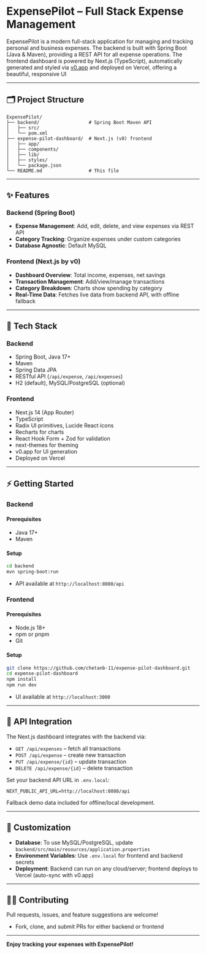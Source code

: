 # ExpensePilot – Full Stack Expense Management

ExpensePilot is a modern full-stack application for managing and tracking personal and business expenses. The backend is built with Spring Boot (Java & Maven), providing a REST API for all expense operations. The frontend dashboard is powered by Next.js (TypeScript), automatically generated and styled via [v0.app](https://v0.app) and deployed on Vercel, offering a beautiful, responsive UI

---

## 🗂 Project Structure

```
ExpensePilot/
├── backend/                  # Spring Boot Maven API
│   ├── src/
│   └── pom.xml
├── expense-pilot-dashboard/  # Next.js (v0) frontend
│   ├── app/
│   ├── components/
│   ├── lib/
│   ├── styles/
│   └── package.json
└── README.md                 # This file
```

---

## ✨ Features

### Backend (Spring Boot)
- **Expense Management**: Add, edit, delete, and view expenses via REST API
- **Category Tracking**: Organize expenses under custom categories
- **Database Agnostic**: Default MySQL

### Frontend (Next.js by v0)
- **Dashboard Overview**: Total income, expenses, net savings
- **Transaction Management**: Add/view/manage transactions
- **Category Breakdown**: Charts show spending by category
- **Real-Time Data**: Fetches live data from backend API, with offline fallback

---

## 🚀 Tech Stack

### Backend
- Spring Boot, Java 17+
- Maven
- Spring Data JPA
- RESTful API (`/api/expense`, `/api/expenses`)
- H2 (default), MySQL/PostgreSQL (optional)

### Frontend
- Next.js 14 (App Router)
- TypeScript
- Radix UI primitives, Lucide React icons
- Recharts for charts
- React Hook Form + Zod for validation
- next-themes for theming
- v0.app for UI generation
- Deployed on Vercel

---

## ⚡️ Getting Started

### Backend

#### Prerequisites
- Java 17+
- Maven

#### Setup
```bash
cd backend
mvn spring-boot:run
```
- API available at `http://localhost:8080/api`

### Frontend

#### Prerequisites
- Node.js 18+
- npm or pnpm
- Git

#### Setup
```bash
git clone https://github.com/chetanb-11/expense-pilot-dashboard.git
cd expense-pilot-dashboard
npm install
npm run dev
```
- UI available at `http://localhost:3000`

---

## 🔗 API Integration

The Next.js dashboard integrates with the backend via:

- `GET /api/expenses` – fetch all transactions
- `POST /api/expense` – create new transaction
- `PUT /api/expense/{id}` – update transaction
- `DELETE /api/expense/{id}` – delete transaction

Set your backend API URL in `.env.local`:
```
NEXT_PUBLIC_API_URL=http://localhost:8080/api
```
Fallback demo data included for offline/local development.

---

## 🔧 Customization

- **Database**: To use MySQL/PostgreSQL, update `backend/src/main/resources/application.properties`
- **Environment Variables**: Use `.env.local` for frontend and backend secrets
- **Deployment**: Backend can run on any cloud/server; frontend deploys to Vercel (auto-sync with v0.app)

---

## 🧑‍💻 Contributing

Pull requests, issues, and feature suggestions are welcome!
- Fork, clone, and submit PRs for either backend or frontend

---

**Enjoy tracking your expenses with ExpensePilot!**
